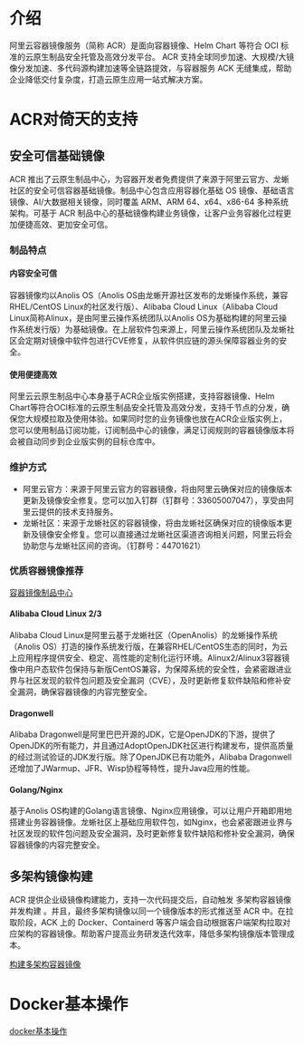 # 介绍

阿里云容器镜像服务（简称 ACR）是面向容器镜像、Helm Chart 等符合 OCI 标准的云原生制品安全托管及高效分发平台。 ACR 支持全球同步加速、大规模/大镜像分发加速、多代码源构建加速等全链路提效，与容器服务 ACK 无缝集成，帮助企业降低交付复杂度，打造云原生应用一站式解决方案。

# ACR对倚天的支持

## 安全可信基础镜像

ACR 推出了云原生制品中心，为容器开发者免费提供了来源于阿里云官方、龙蜥社区的安全可信容器基础镜像。制品中心包含应用容器化基础 OS 镜像、基础语言镜像、AI/大数据相关镜像，同时覆盖 ARM、ARM 64、x64、x86-64 多种系统架构。可基于 ACR 制品中心的基础镜像构建业务镜像，让客户业务容器化过程更加便捷高效、更加安全可信。

### 制品特点

#### 内容安全可信

容器镜像均以Anolis OS（Anolis OS由龙蜥开源社区发布的龙蜥操作系统，兼容RHEL/CentOS Linux的社区发行版）、Alibaba Cloud Linux（Alibaba Cloud Linux简称Alinux，是由阿里云操作系统团队以Anolis OS为基础构建的阿里云操作系统发行版）为基础镜像。在上层软件包来源上，阿里云操作系统团队及龙蜥社区会定期对镜像中软件包进行CVE修复，从软件供应链的源头保障容器业务的安全。

#### 使用便捷高效

阿里云云原生制品中心本身基于ACR企业版实例搭建，支持容器镜像、Helm Chart等符合OCI标准的云原生制品安全托管及高效分发，支持千节点的分发，确保您大规模拉取及使用体验。如果同时您的业务镜像也放在ACR企业版实例上，您可以使用制品订阅功能，订阅制品中心的镜像，满足订阅规则的容器镜像版本将会被自动同步到企业版实例的目标仓库中。

### 维护方式

* 阿里云官方：来源于阿里云官方的容器镜像，将由阿里云确保对应的镜像版本更新及镜像安全修复。您可以加入钉群（钉群号：33605007047），享受由阿里云提供的技术支持服务。
* 龙蜥社区：来源于龙蜥社区的容器镜像，将由龙蜥社区确保对应的镜像版本更新及镜像安全修复。您可以直接通过龙蜥社区渠道咨询相关问题，阿里云将会协助您与龙蜥社区间的咨询。（钉群号：44701621）

### 优质容器镜像推荐

[容器镜像制品中心](https://cr.console.aliyun.com/cn-shanghai/instances/artifact)

#### Alibaba Cloud Linux 2/3

Alibaba Cloud Linux是阿里云基于龙蜥社区（OpenAnolis）的龙蜥操作系统（Anolis OS）打造的操作系统发行版，在兼容RHEL/CentOS生态的同时，为云上应用程序提供安全、稳定、高性能的定制化运行环境。Alinux2/Alinux3容器镜像中用户态软件包保持与新版CentOS兼容，为保障系统的安全性，会紧密跟进业界与社区发现的软件包问题及安全漏洞（CVE），及时更新修复软件缺陷和修补安全漏洞，确保容器镜像的内容完整安全。

#### Dragonwell

Alibaba Dragonwell是阿里巴巴开源的JDK，它是OpenJDK的下游，提供了OpenJDK的所有能力，并且通过AdoptOpenJDK社区进行构建发布，提供高质量的经过测试验证的JDK发行版。除了OpenJDK已有功能外，Alibaba Dragonwell还增加了JWarmup、JFR、Wisp协程等特性，提升Java应用的性能。

#### Golang/Nginx

基于Anolis OS构建的Golang语言镜像、Nginx应用镜像，可以让用户开箱即用地搭建业务容器镜像。龙蜥社区上基础应用软件包，如Nginx，也会紧密跟进业界与社区发现的软件包问题及安全漏洞，及时更新修复软件缺陷和修补安全漏洞，确保容器镜像的内容完整安全。

## 多架构镜像构建

ACR 提供企业级镜像构建能力，支持一次代码提交后，自动触发 多架构容器镜像并发构建 。并且，最终多架构镜像以同一个镜像版本的形式推送至 ACR 中。在拉取阶段，ACK 上的 Docker、Containerd 等客户端会自动根据客户端架构拉取对应架构的容器镜像。帮助客户提高业务研发迭代效率，降低多架构镜像版本管理成本。

[构建多架构容器镜像](https://help.aliyun.com/zh/acr/user-guide/build-container-images-for-multiple-architectures)

# Docker基本操作

[docker基本操作](https://help.aliyun.com/zh/acr/getting-started/basic-operations-on-docker?spm=a2c4g.11186623.0.0.29c16722ue1rj8 "帮助更好的使用制品中心的镜像")
